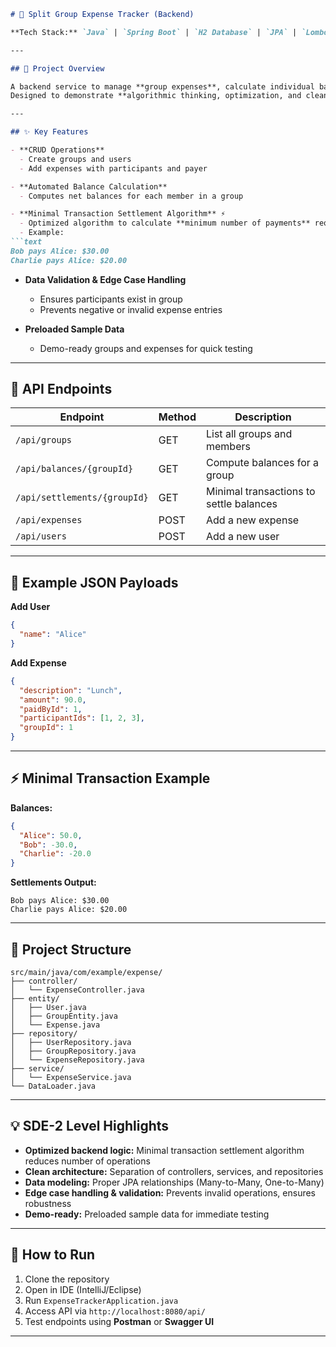 

````markdown
# 💸 Split Group Expense Tracker (Backend)

**Tech Stack:** `Java` | `Spring Boot` | `H2 Database` | `JPA` | `Lombok` | `REST API`  

---

## 🚀 Project Overview

A backend service to manage **group expenses**, calculate individual balances, and generate **minimal transaction settlements**.  
Designed to demonstrate **algorithmic thinking, optimization, and clean backend design**, suitable for SDE-2 resume.  

---

## ✨ Key Features

- **CRUD Operations**  
  - Create groups and users  
  - Add expenses with participants and payer  

- **Automated Balance Calculation**  
  - Computes net balances for each member in a group  

- **Minimal Transaction Settlement Algorithm** ⚡  
  - Optimized algorithm to calculate **minimum number of payments** required to settle all debts  
  - Example:
```text
Bob pays Alice: $30.00
Charlie pays Alice: $20.00
````

* **Data Validation & Edge Case Handling**

  * Ensures participants exist in group
  * Prevents negative or invalid expense entries

* **Preloaded Sample Data**

  * Demo-ready groups and expenses for quick testing

---

## 🔗 API Endpoints

| Endpoint                     | Method | Description                             |
| ---------------------------- | ------ | --------------------------------------- |
| `/api/groups`                | GET    | List all groups and members             |
| `/api/balances/{groupId}`    | GET    | Compute balances for a group            |
| `/api/settlements/{groupId}` | GET    | Minimal transactions to settle balances |
| `/api/expenses`              | POST   | Add a new expense                       |
| `/api/users`                 | POST   | Add a new user                          |

---

## 📝 Example JSON Payloads

**Add User**

```json
{
  "name": "Alice"
}
```

**Add Expense**

```json
{
  "description": "Lunch",
  "amount": 90.0,
  "paidById": 1,
  "participantIds": [1, 2, 3],
  "groupId": 1
}
```

---

## ⚡ Minimal Transaction Example

**Balances:**

```json
{
  "Alice": 50.0,
  "Bob": -30.0,
  "Charlie": -20.0
}
```

**Settlements Output:**

```
Bob pays Alice: $30.00
Charlie pays Alice: $20.00
```

---

## 📂 Project Structure

```
src/main/java/com/example/expense/
├── controller/
│   └── ExpenseController.java
├── entity/
│   ├── User.java
│   ├── GroupEntity.java
│   └── Expense.java
├── repository/
│   ├── UserRepository.java
│   ├── GroupRepository.java
│   └── ExpenseRepository.java
├── service/
│   └── ExpenseService.java
└── DataLoader.java
```

---

## 💡 SDE-2 Level Highlights

* **Optimized backend logic:** Minimal transaction settlement algorithm reduces number of operations
* **Clean architecture:** Separation of controllers, services, and repositories
* **Data modeling:** Proper JPA relationships (Many-to-Many, One-to-Many)
* **Edge case handling & validation:** Prevents invalid operations, ensures robustness
* **Demo-ready:** Preloaded sample data for immediate testing

---

## 📌 How to Run

1. Clone the repository
2. Open in IDE (IntelliJ/Eclipse)
3. Run `ExpenseTrackerApplication.java`
4. Access API via `http://localhost:8080/api/`
5. Test endpoints using **Postman** or **Swagger UI**

---

